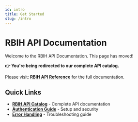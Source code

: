 ```yaml
---
id: intro
title: Get Started
slug: /intro
---
```


# RBIH API Documentation

Welcome to the RBIH API Documentation. This page has moved!

**👉 You're being redirected to our complete API catalog.**

Please visit: **[RBIH API Reference](/docs/next/rbih-apis)** for the full documentation.

<script>
window.location.href = '/docs/next/rbih-apis';
</script>

## Quick Links

- **[RBIH API Catalog](/docs/next/rbih-apis)** - Complete API documentation
- **[Authentication Guide](/docs/authentication/authentication-overview)** - Setup and security
- **[Error Handling](/docs/error-handling/error-handling-overview)** - Troubleshooting guide